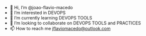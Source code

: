 - 👋 Hi, I’m @joao-flavio-macedo
- 👀 I’m interested in DEVOPS
- 🌱 I’m currently learning DEVOPS TOOLS
- 💞️ I’m looking to collaborate on DEVOPS TOOLS and PRACTICES
- 📫 How to reach me jflaviomacedo@outlook.com

<!---
joao-flavio-macedo/joao-flavio-macedo is a ✨ special ✨ repository because its `README.md` (this file) appears on your GitHub profile.
You can click the Preview link to take a look at your changes.
--->
